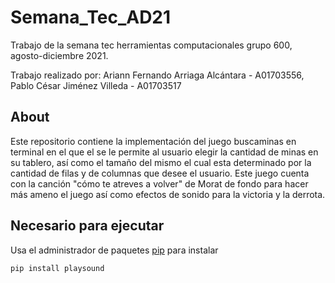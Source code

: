 # Semana_Tec_AD21
Trabajo de la semana tec herramientas computacionales grupo 600, agosto-diciembre 2021.

Trabajo realizado por:
Ariann Fernando Arriaga Alcántara - A01703556,                                                                 
Pablo César Jiménez Villeda - A01703517

## About
Este repositorio contiene la implementación del juego buscaminas en terminal
en el que el se le permite al usuario elegir la cantidad de minas en su tablero, así
como el tamaño del mismo el cual esta determinado por la cantidad de filas y de columnas
que desee el usuario.
Este juego cuenta con la canción "cómo te atreves a volver" de Morat de fondo para hacer más
ameno el juego así como efectos de sonido para la victoria y la derrota.

## Necesario para ejecutar
Usa el administrador de paquetes [pip](https://pip.pypa.io/en/stable/) para instalar 
```bash
pip install playsound
```